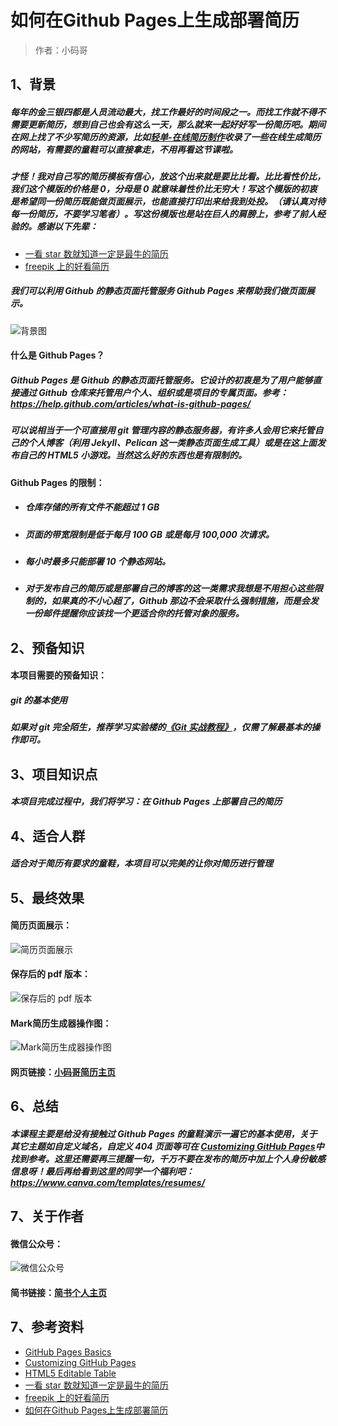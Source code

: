 # 如何在Github Pages上生成部署简历
> 作者：小码哥 
## **1、背景**
##### 每年的金三银四都是人员流动最大，找工作最好的时间段之一。而找工作就不得不需要更新简历，想到自己也会有这么一天，那么就来一起好好写一份简历吧。期间在网上找了不少写简历的资源，比如[轻单-在线简历制作](https://qdan.me/list/VUR-PAX01x8Skk0F)收录了一些在线生成简历的网站，有需要的童鞋可以直接拿走，不用再看这节课啦。
##### 才怪！我对自己写的简历模板有信心，放这个出来就是要比比看。比比看性价比，我们这个模版的价格是 0，分母是 0 就意味着性价比无穷大！写这个模版的初衷是希望同一份简历既能做页面展示，也能直接打印出来给我到处投。（请认真对待每一份简历，不要学习笔者）。写这份模版也是站在巨人的肩膀上，参考了前人经验的。感谢以下先辈：
* [一看 star 数就知道一定是最牛的简历](https://github.com/DIYgod/Resume)
* [freepik 上的好看简历](https://www.freepik.com/free-psd/editable-cv-format-download_716578.htm)
##### 我们可以利用 Github 的静态页面托管服务 Github Pages 来帮助我们做页面展示。
![背景图](https://raw.githubusercontent.com/caojiele/resume/master/img-folder/bd-show0.png)
#### 什么是 Github Pages？
##### Github Pages 是 Github 的静态页面托管服务。它设计的初衷是为了用户能够直接通过 Github 仓库来托管用户个人、组织或是项目的专属页面。参考：https://help.github.com/articles/what-is-github-pages/
##### 可以说相当于一个可直接用 git 管理内容的静态服务器，有许多人会用它来托管自己的个人博客（利用 Jekyll、Pelican 这一类静态页面生成工具）或是在这上面发布自己的 HTML5 小游戏。当然这么好的东西也是有限制的。
#### Github Pages 的限制：
* ##### 仓库存储的所有文件不能超过 1 GB
* ##### 页面的带宽限制是低于每月 100 GB 或是每月 100,000 次请求。
* ##### 每小时最多只能部署 10 个静态网站。
* ##### 对于发布自己的简历或是部署自己的博客的这一类需求我想是不用担心这些限制的，如果真的不小心超了，Github 那边不会采取什么强制措施，而是会发一份邮件提醒你应该找一个更适合你的托管对象的服务。
## **2、预备知识**
#### 本项目需要的预备知识：
##### git 的基本使用
##### 如果对 git 完全陌生，推荐学习实验楼的[《Git 实战教程》](https://www.shiyanlou.com/courses/4)，仅需了解最基本的操作即可。
## **3、项目知识点**
##### 本项目完成过程中，我们将学习：在 Github Pages 上部署自己的简历
## **4、适合人群**
##### 适合对于简历有要求的童鞋，本项目可以完美的让你对简历进行管理
## **5、最终效果**
#### 简历页面展示： 
![简历页面展示](https://raw.githubusercontent.com/caojiele/resume/master/img-folder/bd_show3.png) 
#### 保存后的 pdf 版本：
![保存后的 pdf 版本](https://raw.githubusercontent.com/caojiele/resume/master/img-folder/bd_show4.png) 
#### Mark简历生成器操作图：
![Mark简历生成器操作图](https://raw.githubusercontent.com/caojiele/resume/master/img-folder/Dynamic_figure2.gif)
#### 网页链接：[小码哥简历主页](https://caojiele.github.io/resume/)
## **6、总结**
##### 本课程主要是给没有接触过 Github Pages 的童鞋演示一遍它的基本使用，关于其它主题如自定义域名，自定义 404 页面等可在 [Customizing GitHub Pages](https://help.github.com/categories/customizing-github-pages/)中找到参考。这里还需要再三提醒一句，千万不要在发布的简历中加上个人身份敏感信息呀！最后再给看到这里的同学一个福利吧：https://www.canva.com/templates/resumes/
## **7、关于作者**
#### 微信公众号：
![微信公众号](https://raw.githubusercontent.com/caojiele/resume/master/img-folder/qrcode.jpg)
#### 简书链接：[简书个人主页](https://www.jianshu.com/u/faa01fa59ea3)
## **7、参考资料**
* [GitHub Pages Basics](https://help.github.com/categories/github-pages-basics/)
* [Customizing GitHub Pages](https://help.github.com/categories/customizing-github-pages/)
* [HTML5 Editable Table](https://codepen.io/ashblue/pen/mCtuA)
* [一看 star 数就知道一定是最牛的简历](https://github.com/DIYgod/Resume)
* [freepik 上的好看简历](https://www.freepik.com/free-psd/editable-cv-format-download_716578.htm)
* [如何在Github Pages上生成部署简历](https://www.jianshu.com/p/d95443bfdf75)
